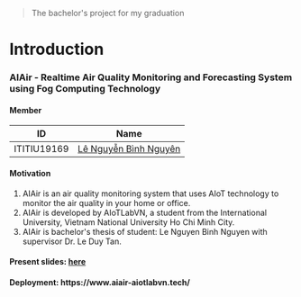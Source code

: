 > The bachelor's project for my graduation

# Introduction
<h3> AIAir - Realtime Air Quality Monitoring and Forecasting System using Fog Computing Technology </h3>

<h4>Member</h4>

| ID | Name | 
| ----- | --------- |
| ITITIU19169 | [Lê Nguyễn Bình Nguyên](https://github.com/Nguyenle23) | 

<h4>Motivation</h4>
<ol>
  <li>AIAir is an air quality monitoring system that uses AIoT technology to monitor the air quality in your home or office.</li>
  <li>AIAir is developed by AIoTLabVN, a student from the International University, Vietnam National University Ho Chi Minh City.</li>
  <li>AIAir is bachelor's thesis of student: Le Nguyen Binh Nguyen with supervisor Dr. Le Duy Tan.</li>
</ol>

<h4>Present slides: <a href=https://www.canva.com/design/DAF7i1xX47c/IyQZU9MTtVMhfnwKaPM-rQ/edit> here </a> </h4>

<h4>Deployment: https://www.aiair-aiotlabvn.tech/</h4>
